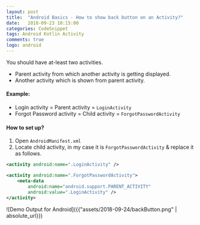 ```yaml
---
layout: post
title:  "Android Basics - How to show back button on an Activity?"
date:   2018-09-23 10:15:00
categories: CodeSnippet
tags: Android Kotlin Activity
comments: true
logo: android
---
```


You should have at-least two activities.

- Parent activity from which another activity is getting displayed.
- Another activity which is shown from parent activity.

#### Example:

- Login activity = Parent activity = `LoginActivity`
- Forgot Password activity = Child activity = `ForgotPasswordActivity`

#### How to set up?

1. Open `AndroidManifest.xml`
2. Locate child activity, in my case it is `ForgotPasswordActivity` & replace it as follows.

```xml
<activity android:name=".LoginActivity" />

<activity android:name=".ForgotPasswordActivity">
    <meta-data
        android:name="android.support.PARENT_ACTIVITY"
        android:value=".LoginActivity" />
</activity>
```

![Demo Output for Android]({{"assets/2018-09-24/backButton.png" | absolute_url}})
